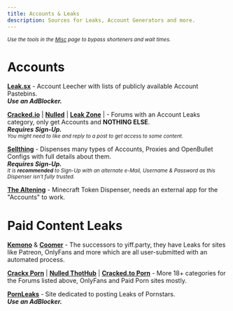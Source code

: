 ```yaml
---
title: Accounts & Leaks
description: Sources for Leaks, Account Generators and more.
---
```


<sub>*Use the tools in the <a target="_self" href="/Utilities/Misc">Misc</a> page to bypass shorteners and wait times.*</sub>

# Accounts 

[**Leak.sx**](https://leak.sx) - Account Leecher with lists of publicly available Account Pastebins.  
**_Use an AdBlocker._**  

[**Cracked.io**](https://cracked.io/Forum-Accounts) | [**Nulled**](https://www.nulled.to/forum/43-accounts/) | [**Leak Zone**](https://leakzone.net/Forum-Accounts) | - Forums with an Account Leaks category, only get Accounts and __NOTHING ELSE__.  
**_Requires Sign-Up._**  
*<small>You might need to like and reply to a post to get access to some content.</small>*

[**Sellthing**](https://sellthing.co/generator) - Dispenses many types of Accounts, Proxies and OpenBullet Configs with full details about them.  
**_Requires Sign-Up._**  
*<small>It is <b>recommended</b> to Sign-Up with an alternate e-Mail, Username & Password as this Dispenser isn't fully trusted.</small>*

[**The Altening**](https://thealtening.com/free/free-minecraft-alts) - Minecraft Token Dispenser, needs an external app for the "Accounts" to work. 

# Paid Content Leaks

[**Kemono**](https://kemono.su/) & [**Coomer**](https://coomer.su/) - The successors to yiff.party, they have Leaks for sites like Patreon, OnlyFans and more which are all user-submitted with an automated process.  

[**Crackx Porn**](https://crackx.to/Forum-Porn) | [**Nulled ThotHub**](https://www.nulled.to/forum/223-thothub/) | [**Cracked.to Porn**](https://cracked.to/Forum-Porn) - More 18+ categories for the Forums listed above, OnlyFans and Paid Porn sites mostly.

[**PornLeaks**](https://pornleaks.in/) - Site dedicated to posting Leaks of Pornstars.  
**_Use an AdBlocker._**
